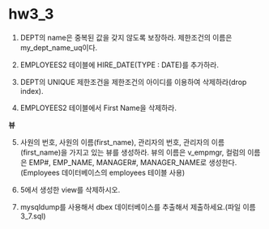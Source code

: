 # hw3_3

1. DEPT의 name은 중복된 값을 갖지 않도록 보장하라. 제한조건의 이름은 my_dept_name_uq이다.

2.  EMPLOYEES2 테이블에 HIRE_DATE(TYPE : DATE)를 추가하라.

3. DEPT의 UNIQUE 제한조건을 제한조건의 아이디를 이용하여 삭제하라(drop index).  

4. EMPLOYEES2 테이블에서 First Name을 삭제하라.

**뷰**

5. 사원의 번호, 사원의 이름(first_name), 관리자의 번호, 관리자의 이름(first_name)을 가지고 있는 뷰를 생성하라. 
뷰의 이름은 v_empmgr, 컬럼의 이름은 EMP#, EMP_NAME, MANAGER#, MANAGER_NAME로 생성한다.
(Employees 데이터베이스의 employees 테이블 사용)

6.  5에서 생성한 view를 삭제하시오.

7.  mysqldump를 사용해서 dbex 데이터베이스를 추출해서 제출하세요.(파일 이름 3_7.sql)

